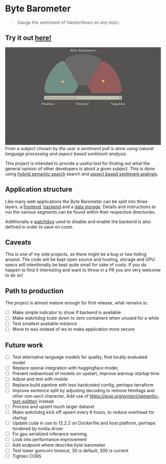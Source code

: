# Byte Barometer

> Gauge the sentiment of HackerNews on any topic.

## Try it out [here!](https://byte-barometer.com)

![Current UI of the Byte Barometer](/bytebarometer.gif?raw=true)
_From a subject chosen by the user a sentiment poll is done using natural language processing and aspect based sentiment analysis._

This project is intended to provide a useful tool for finding out what the general opinion of other developers is about a given subject. This is done using [hybrid semantic search](https://docs.pinecone.io/docs/hybrid-search) search and [aspect based sentiment analysis](https://github.com/yangheng95/PyABSA).

## Application structure

Like many web applications the Byte Barometer can be split into three layers, a [frontend](./frontend/README.md), [backend](./backend/README.md) and a [data storage](https://www.pinecone.io/). Details and instructions to run the various segments can be found within their respective directories.

Additionally a [watchdog](./watchdog/README.md) used to disable and enable the backend is also defined in order to save on costs.

## Caveats

This is one of my side projects, so there might be a bug or two hiding around. The code will be kept open source and hosting, storage and GPU specs will intentionally be kept quite small for sake of costs. If you do happen to find it interesting and want to throw in a PR you are very welcome to do so!

## Path to production

The project is almost mature enough for first release, what remains is:

- [ ] Make simple indicator to show if backend is available
- [ ] Make watchdog scale down to zero containers when unused for a while
- [ ] Test smallest available instance
- [ ] Move to wss instead of ws to make application more secure

## Future work

- [ ] Test alternative language models for quality, find locally evaluated model
- [ ] Replace openai integration with huggingface model,
- [ ] Prevent redownload of models on upstart, improve warmup startup time
- [ ] Adjust and test with mobile
- [ ] Replace build pipeline with less hardcoded config, perhaps terraform
- [ ] Improve sentence split by adjusting decoding to remove htmltags and other non-ascii character, Add use of https://pypi.org/project/semantic-text-splitter/ instead
- [ ] Process and upsert much larger dataset
- [ ] Make watchdog kick off upsert every 6 hours, to reduce overhead for startup
- [ ] Update cuda in use to 12.2.2 on Dockerfile and host platform, perhaps hindered by nvidia driver
- [ ] Fix gpu serialized inferance warning,
- [ ] Look into performance improvement
- [ ] Add endpoint where describe byte barometer
- [ ] Test lower gunicorn timeout, 30 is default, 300 is current
- [ ] Tighten CORS
